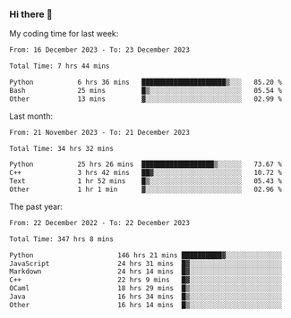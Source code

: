 ### Hi there 👋

My coding time for last week:

<!--START_SECTION:week-->

```txt
From: 16 December 2023 - To: 23 December 2023

Total Time: 7 hrs 44 mins

Python           6 hrs 36 mins   █████████████████████▒░░░   85.20 %
Bash             25 mins         █▒░░░░░░░░░░░░░░░░░░░░░░░   05.54 %
Other            13 mins         ▓░░░░░░░░░░░░░░░░░░░░░░░░   02.99 %
```

<!--END_SECTION:week-->

Last month:

<!--START_SECTION:month-->

```txt
From: 21 November 2023 - To: 21 December 2023

Total Time: 34 hrs 32 mins

Python           25 hrs 26 mins  ██████████████████▒░░░░░░   73.67 %
C++              3 hrs 42 mins   ██▓░░░░░░░░░░░░░░░░░░░░░░   10.72 %
Text             1 hr 52 mins    █▒░░░░░░░░░░░░░░░░░░░░░░░   05.43 %
Other            1 hr 1 min      ▓░░░░░░░░░░░░░░░░░░░░░░░░   02.96 %
```

<!--END_SECTION:month-->

The past year:

<!--START_SECTION:year-->

```txt
From: 22 December 2022 - To: 22 December 2023

Total Time: 347 hrs 8 mins

Python                     146 hrs 21 mins ██████████▓░░░░░░░░░░░░░░   42.16 %
JavaScript                 24 hrs 31 mins  █▓░░░░░░░░░░░░░░░░░░░░░░░   07.07 %
Markdown                   24 hrs 14 mins  █▓░░░░░░░░░░░░░░░░░░░░░░░   06.98 %
C++                        22 hrs 9 mins   █▓░░░░░░░░░░░░░░░░░░░░░░░   06.38 %
OCaml                      18 hrs 29 mins  █▒░░░░░░░░░░░░░░░░░░░░░░░   05.33 %
Java                       16 hrs 34 mins  █▒░░░░░░░░░░░░░░░░░░░░░░░   04.77 %
Other                      16 hrs 14 mins  █▒░░░░░░░░░░░░░░░░░░░░░░░   04.68 %
```

<!--END_SECTION:year-->
